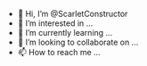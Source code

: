 - 👋 Hi, I’m @ScarletConstructor
- 👀 I’m interested in ...
- 🌱 I’m currently learning ...
- 💞️ I’m looking to collaborate on ...
- 📫 How to reach me ...

<!---
ScarletConstructor/ScarletConstructor is a ✨ special ✨ repository because its `README.md` (this file) appears on your GitHub profile.
You can click the Preview link to take a look at your changes.
--->
